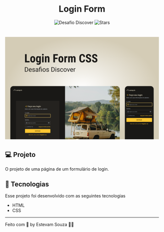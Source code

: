 <h1 align="center">
  Login Form
</h1>

<p align="center">
  <img src="https://img.shields.io/static/v1?label=Desafio&message=Discover&color=#ffc632&labelColor=24221f" alt="Desafio Discover" />
  
  <img src="https://img.shields.io/github/stars/pduartesilva2005/discover-desafio-login-form?label=stars&message=MIT&color=#ffc632&labelColor=24221f" alt="Stars">
</p>

<h1 align="center">
  <img alt="Capa do Projeto" src=".github/cover.png" />
</h1>

## 💻 Projeto

O projeto de uma página de um formulário de login.

## 🧪 Tecnologias

Esse projeto foi desenvolvido com as seguintes tecnologias

- HTML
- CSS

---

Feito com 💜 by Estevam Souza 👋🏻
